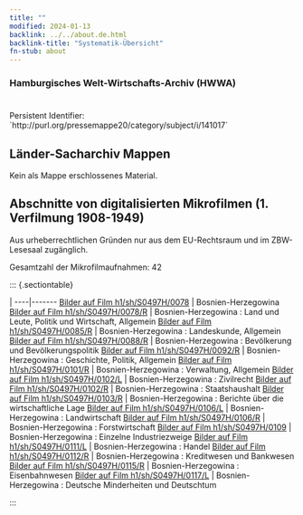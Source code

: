 ```yaml
---
title: ""
modified: 2024-01-13
backlink: ../../about.de.html
backlink-title: "Systematik-Übersicht"
fn-stub: about
---
```


### Hamburgisches Welt-Wirtschafts-Archiv (HWWA)

# 

<div class="hint">Persistent Identifier: `http://purl.org/pressemappe20/category/subject/i/141017`</div>







## Länder-Sacharchiv Mappen





Kein als Mappe erschlossenes Material.



<a id="filmsections" />

## Abschnitte von digitalisierten Mikrofilmen (1. Verfilmung 1908-1949)

<p>Aus urheberrechtlichen Gründen nur aus dem EU-Rechtsraum und im ZBW-Lesesaal zugänglich.</p>


<p>Gesamtzahl der Mikrofilmaufnahmen: 42</p>





::: {.sectiontable}

 | 
----|-------
<a class="btn" href="https://pm20.zbw.eu/film/h1/sh/S0497H/0078" rel="nofollow">Bilder auf Film h1/sh/S0497H/0078</a> | Bosnien-Herzegowina
<a class="btn" href="https://pm20.zbw.eu/film/h1/sh/S0497H/0078/R" rel="nofollow">Bilder auf Film h1/sh/S0497H/0078/R</a> | Bosnien-Herzegowina : Land und Leute, Politik und Wirtschaft, Allgemein
<a class="btn" href="https://pm20.zbw.eu/film/h1/sh/S0497H/0085/R" rel="nofollow">Bilder auf Film h1/sh/S0497H/0085/R</a> | Bosnien-Herzegowina : Landeskunde, Allgemein
<a class="btn" href="https://pm20.zbw.eu/film/h1/sh/S0497H/0088/R" rel="nofollow">Bilder auf Film h1/sh/S0497H/0088/R</a> | Bosnien-Herzegowina : Bevölkerung und Bevölkerungspolitik
<a class="btn" href="https://pm20.zbw.eu/film/h1/sh/S0497H/0092/R" rel="nofollow">Bilder auf Film h1/sh/S0497H/0092/R</a> | Bosnien-Herzegowina : Geschichte, Politik, Allgemein
<a class="btn" href="https://pm20.zbw.eu/film/h1/sh/S0497H/0101/R" rel="nofollow">Bilder auf Film h1/sh/S0497H/0101/R</a> | Bosnien-Herzegowina : Verwaltung, Allgemein
<a class="btn" href="https://pm20.zbw.eu/film/h1/sh/S0497H/0102/L" rel="nofollow">Bilder auf Film h1/sh/S0497H/0102/L</a> | Bosnien-Herzegowina : Zivilrecht
<a class="btn" href="https://pm20.zbw.eu/film/h1/sh/S0497H/0102/R" rel="nofollow">Bilder auf Film h1/sh/S0497H/0102/R</a> | Bosnien-Herzegowina : Staatshaushalt
<a class="btn" href="https://pm20.zbw.eu/film/h1/sh/S0497H/0103/R" rel="nofollow">Bilder auf Film h1/sh/S0497H/0103/R</a> | Bosnien-Herzegowina : Berichte über die wirtschaftliche Lage
<a class="btn" href="https://pm20.zbw.eu/film/h1/sh/S0497H/0106/L" rel="nofollow">Bilder auf Film h1/sh/S0497H/0106/L</a> | Bosnien-Herzegowina : Landwirtschaft
<a class="btn" href="https://pm20.zbw.eu/film/h1/sh/S0497H/0106/R" rel="nofollow">Bilder auf Film h1/sh/S0497H/0106/R</a> | Bosnien-Herzegowina : Forstwirtschaft
<a class="btn" href="https://pm20.zbw.eu/film/h1/sh/S0497H/0109" rel="nofollow">Bilder auf Film h1/sh/S0497H/0109</a> | Bosnien-Herzegowina : Einzelne Industriezweige
<a class="btn" href="https://pm20.zbw.eu/film/h1/sh/S0497H/0111/L" rel="nofollow">Bilder auf Film h1/sh/S0497H/0111/L</a> | Bosnien-Herzegowina : Handel
<a class="btn" href="https://pm20.zbw.eu/film/h1/sh/S0497H/0112/R" rel="nofollow">Bilder auf Film h1/sh/S0497H/0112/R</a> | Bosnien-Herzegowina : Kreditwesen und Bankwesen
<a class="btn" href="https://pm20.zbw.eu/film/h1/sh/S0497H/0115/R" rel="nofollow">Bilder auf Film h1/sh/S0497H/0115/R</a> | Bosnien-Herzegowina : Eisenbahnwesen
<a class="btn" href="https://pm20.zbw.eu/film/h1/sh/S0497H/0117/L" rel="nofollow">Bilder auf Film h1/sh/S0497H/0117/L</a> | Bosnien-Herzegowina : Deutsche Minderheiten und Deutschtum


:::
















